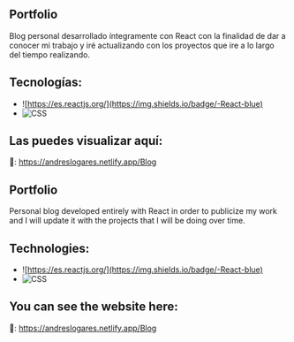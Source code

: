 ## Portfolio

Blog personal desarrollado íntegramente con React con la finalidad de dar a conocer mi trabajo y iré actualizando con los proyectos que ire a lo largo del tiempo realizando.

## Tecnologías:

- ![https://es.reactjs.org/](https://img.shields.io/badge/-React-blue)
- ![CSS](https://img.shields.io/badge/-SCSS-yellowgreen)


## Las puedes visualizar aquí:

🔗: https://andreslogares.netlify.app/Blog


## Portfolio

Personal blog developed entirely with React in order to publicize my work and I will update it with the projects that I will be doing over time.

## Technologies:

- ![https://es.reactjs.org/](https://img.shields.io/badge/-React-blue)
- ![CSS](https://img.shields.io/badge/-SCSS-yellowgreen)

## You can see the website here:


🔗: https://andreslogares.netlify.app/Blog
